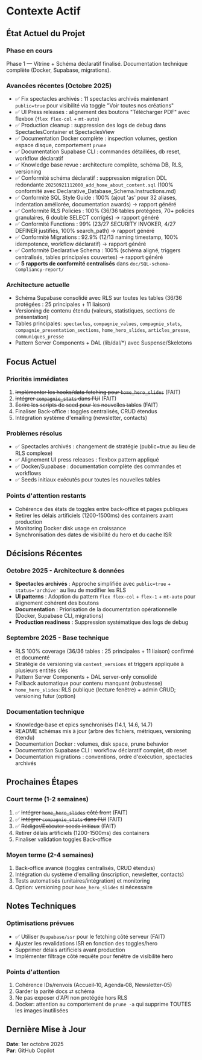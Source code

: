 # Contexte Actif

## État Actuel du Projet

### Phase en cours

Phase 1 — Vitrine + Schéma déclaratif finalisé. Documentation technique complète (Docker, Supabase, migrations).

### Avancées récentes (Octobre 2025)

- ✅ Fix spectacles archivés : 11 spectacles archivés maintenant `public=true` pour visibilité via toggle "Voir toutes nos créations"
- ✅ UI Press releases : alignement des boutons "Télécharger PDF" avec flexbox (`flex flex-col` + `mt-auto`)
- ✅ Production cleanup : suppression des logs de debug dans SpectaclesContainer et SpectaclesView
- ✅ Documentation Docker complète : inspection volumes, gestion espace disque, comportement `prune`
- ✅ Documentation Supabase CLI : commandes détaillées, db reset, workflow déclaratif
- ✅ Knowledge base revue : architecture complète, schéma DB, RLS, versioning
- ✅ Conformité schéma déclaratif : suppression migration DDL redondante `20250921112000_add_home_about_content.sql` (100% conformité avec Declarative_Database_Schema.Instructions.md)
- ✅ Conformité SQL Style Guide : 100% (ajout 'as' pour 32 aliases, indentation améliorée, documentation awards) → rapport généré
- ✅ Conformité RLS Policies : 100% (36/36 tables protégées, 70+ policies granulaires, 6 double SELECT corrigés) → rapport généré
- ✅ Conformité Functions : 99% (23/27 SECURITY INVOKER, 4/27 DEFINER justifiés, 100% search_path) → rapport généré
- ✅ Conformité Migrations : 92.9% (12/13 naming timestamp, 100% idempotence, workflow déclaratif) → rapport généré
- ✅ Conformité Declarative Schema : 100% (schéma aligné, triggers centralisés, tables principales couvertes) → rapport généré
- ✅ **5 rapports de conformité centralisés** dans `doc/SQL-schema-Compliancy-report/`

### Architecture actuelle

- Schéma Supabase consolidé avec RLS sur toutes les tables (36/36 protégées : 25 principales + 11 liaison)
- Versioning de contenu étendu (valeurs, statistiques, sections de présentation)
- Tables principales: `spectacles`, `compagnie_values`, `compagnie_stats`, `compagnie_presentation_sections`, `home_hero_slides`, `articles_presse`, `communiques_presse`
- Pattern Server Components + DAL (lib/dal/*) avec Suspense/Skeletons

## Focus Actuel

### Priorités immédiates

1. ~~Implémenter les hooks/data fetching pour `home_hero_slides`~~ (FAIT)
2. ~~Intégrer `compagnie_stats` dans l'UI~~ (FAIT)
3. ~~Écrire les scripts de seed pour les nouvelles tables~~ (FAIT)
4. Finaliser Back‑office : toggles centralisés, CRUD étendus
5. Intégration système d'emailing (newsletter, contacts)

### Problèmes résolus

- ✅ Spectacles archivés : changement de stratégie (public=true au lieu de RLS complexe)
- ✅ Alignement UI press releases : flexbox pattern appliqué
- ✅ Docker/Supabase : documentation complète des commandes et workflows
- ✅ Seeds initiaux exécutés pour toutes les nouvelles tables

### Points d'attention restants

- Cohérence des états de toggles entre back‑office et pages publiques
- Retirer les délais artificiels (1200-1500ms) des containers avant production
- Monitoring Docker disk usage en croissance
- Synchronisation des dates de visibilité du hero et du cache ISR

## Décisions Récentes

### Octobre 2025 - Architecture & données

- **Spectacles archivés** : Approche simplifiée avec `public=true` + `status='archive'` au lieu de modifier les RLS
- **UI patterns** : Adoption du pattern `flex flex-col` + `flex-1` + `mt-auto` pour alignement cohérent des boutons
- **Documentation** : Priorisation de la documentation opérationnelle (Docker, Supabase CLI, migrations)
- **Production readiness** : Suppression systématique des logs de debug

### Septembre 2025 - Base technique

- RLS 100% coverage (36/36 tables : 25 principales + 11 liaison) confirmé et documenté
- Stratégie de versioning via `content_versions` et triggers appliquée à plusieurs entités clés
- Pattern Server Components + DAL server-only consolidé
- Fallback automatique pour contenu manquant (robustesse)
- `home_hero_slides`: RLS publique (lecture fenêtre) + admin CRUD; versioning futur (option)

### Documentation technique

- Knowledge‑base et epics synchronisés (14.1, 14.6, 14.7)
- README schémas mis à jour (arbre des fichiers, métriques, versioning étendu)
- Documentation Docker : volumes, disk space, prune behavior
- Documentation Supabase CLI : workflow déclaratif complet, db reset
- Documentation migrations : conventions, ordre d'exécution, spectacles archivés

## Prochaines Étapes

### Court terme (1-2 semaines)

1. ✅ ~~Intégrer `home_hero_slides` côté front~~ (FAIT)
2. ✅ ~~Intégrer `compagnie_stats` dans l'UI~~ (FAIT)
3. ✅ ~~Rédiger/Exécuter seeds initiaux~~ (FAIT)
4. Retirer délais artificiels (1200-1500ms) des containers
5. Finaliser validation toggles Back‑office

### Moyen terme (2-4 semaines)

1. Back‑office avancé (toggles centralisés, CRUD étendus)
2. Intégration du système d'emailing (inscription, newsletter, contacts)
3. Tests automatisés (unitaires/intégration) et monitoring
4. Option: versioning pour `home_hero_slides` si nécessaire

## Notes Techniques

### Optimisations prévues

- ✅ Utiliser `@supabase/ssr` pour le fetching côté serveur (FAIT)
- Ajuster les revalidations ISR en fonction des toggles/hero
- Supprimer délais artificiels avant production
- Implémenter filtrage côté requête pour fenêtre de visibilité hero

### Points d'attention

1. Cohérence IDs/renvois (Accueil‑10, Agenda‑08, Newsletter‑05)
2. Garder la parité docs ⇄ schéma
3. Ne pas exposer d'API non protégée hors RLS
4. Docker: attention au comportement de `prune -a` qui supprime TOUTES les images inutilisées

## Dernière Mise à Jour

**Date**: 1er octobre 2025  
**Par**: GitHub Copilot
